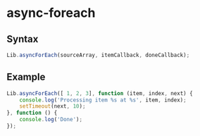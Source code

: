 # async-foreach

## Syntax
```javascript
Lib.asyncForEach(sourceArray, itemCallback, doneCallback);
```

## Example

```javascript
Lib.asyncForEach([ 1, 2, 3], function (item, index, next) {
	console.log('Processing item %s at %s', item, index);
	setTimeout(next, 10);
}, function () {
	console.log('Done');
});
```